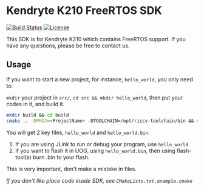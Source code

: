 # Kendryte K210 FreeRTOS SDK

[![Build Status](https://travis-ci.org/kendryte/kendryte-freertos-sdk.svg)](https://travis-ci.org/kendryte/kendryte-freertos-sdk)
[![License](https://img.shields.io/badge/License-Apache%202.0-blue.svg)](https://opensource.org/licenses/Apache-2.0)

This SDK is for Kendryte K210 which contains FreeRTOS support.
If you have any questions, please be free to contact us.

## Usage

If you want to start a new project, for instance, `hello_world`, you only need to:

`mkdir` your project in `src/`, `cd src && mkdir hello_world`, then put your codes in it, and build it.

```bash
mkdir build && cd build
cmake .. -DPROJ=<ProjectName> -DTOOLCHAIN=/opt/riscv-toolchain/bin && make
```

You will get 2 key files, `hello_world` and `hello_world.bin`.

1. If you are using JLink to run or debug your program, use `hello_world`
2. If you want to flash it in UOG, using `hello_world.bin`, then using flash-tool(s) burn <ProjectName>.bin to your flash.

This is very important, don't make a mistake in files.

*If you don't like place code inside SDK, see `CMakeLists.txt.example.cmake`*
